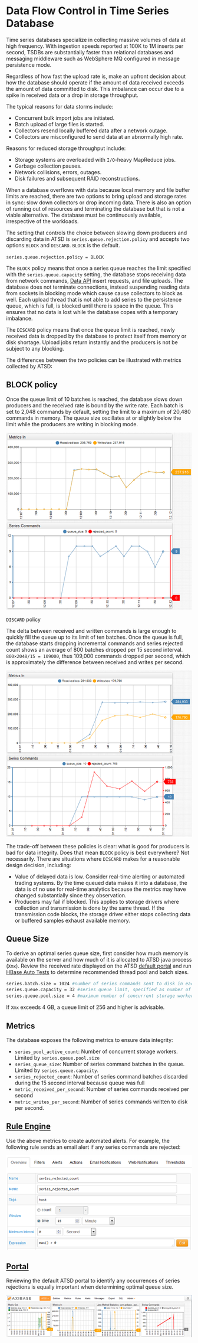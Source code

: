 # Data Flow Control in Time Series Database

Time series databases specialize in collecting massive volumes of data at high frequency. With ingestion speeds reported at 100K to 1M inserts per second, TSDBs are substantially faster than relational databases and messaging middleware such as WebSphere MQ configured in message persistence mode.

Regardless of how fast the upload rate is, make an upfront decision about how the database should operate if the amount of data received exceeds the amount of data committed to disk. This imbalance can occur due to a spike in received data or a drop in storage throughput.

The typical reasons for data storms include:

* Concurrent bulk import jobs are initiated.
* Batch upload of large files is started.
* Collectors resend locally buffered data after a network outage.
* Collectors are misconfigured to send data at an abnormally high rate.

Reasons for reduced storage throughput include:

* Storage systems are overloaded with `I/O`-heavy MapReduce jobs.
* Garbage collection pauses.
* Network collisions, errors, outages.
* Disk failures and subsequent RAID reconstructions.

When a database overflows with data because local memory and file buffer limits are reached, there are two options to bring upload and storage rates in sync: slow down collectors or drop incoming data. There is also an option of running out of resources and terminating the database but that is not a viable alternative. The database must be continuously available, irrespective of the workloads.

The setting that controls the choice between slowing down producers and discarding data in ATSD is `series.queue.rejection.policy` and accepts two options:`BLOCK` and `DISCARD`. `BLOCK` is the default.

`series.queue.rejection.policy = BLOCK`

The `BLOCK` policy means that once a series queue reaches the limit specified with the `series.queue.capacity` setting, the database stops receiving data from network commands, [Data API](https://axibase.com/docs/atsd/api/data/) insert requests, and file uploads. The database does not terminate connections, instead suspending reading data from sockets in blocking mode which cause cause collectors to block as well. Each upload thread that is not able to add series to the persistence queue, which is full, is blocked until there is space in the queue. This ensures that no data is lost while the database copes with a temporary imbalance.

The `DISCARD` policy means that once the queue limit is reached, newly received data is dropped by the database to protect itself from memory or disk shortage. Upload jobs return instantly and the producers is not be subject to any blocking.

The differences between the two policies can be illustrated with metrics collected by ATSD:

## BLOCK policy

Once the queue limit of 10 batches is reached, the database slows down producers and the received rate is bound by the write rate. Each batch is set to 2,048 commands by default, setting the limit to a maximum of 20,480 commands in memory. The queue size oscillates at or slightly below the limit while the producers are writing in blocking mode.

![](./images/block.png)

`DISCARD` policy

The delta between received and written commands is large enough to quickly fill the queue up to its limit of ten batches. Once the queue is full, the database starts dropping incremental commands and series rejected count shows an average of 800 batches dropped per 15 second interval. `800×2048/15 = 109000`, thus 109,000 commands dropped per second, which is approximately the difference between received and writes per second.

![](./images/discard_mode.png)

The trade-off between these policies is clear: what is good for producers is bad for data integrity. Does that mean `BLOCK` policy is best everywhere? Not necessarily. There are situations where `DISCARD` makes for a reasonable design decision, including:

* Value of delayed data is low. Consider real-time alerting or automated trading systems. By the time queued data makes it into a database, the data is of no use for real-time analytics because the metrics may have changed substantially since they observation.
* Producers may fail if blocked. This applies to storage drivers where collection and transmission is done by the same thread. If the transmission code blocks, the storage driver either stops collecting data or buffered samples exhaust available memory.

## Queue Size

To derive an optimal series queue size, first consider how much memory is available on the server and how much of it is allocated to ATSD java process (`Xmx`). Review the received rate displayed on the ATSD [default portal](https://axibase.com/docs/atsd/portals/#built-in-portals) and run [HBase Auto Tests](http://hbase.apache.org/0.94/book/hbase.tests.html) to determine recommended thread pool and batch sizes.

```sh
series.batch.size = 1024 #number of series commands sent to disk in each transaction
series.queue.capacity = 32 #series queue limit, specified as number of batches
series.queue.pool.size = 4 #maximum number of concurrent storage workers
```

If `Xmx` exceeds 4 GB, a queue limit of 256 and higher is advisable.

## Metrics

The database exposes the following metrics to ensure data integrity:

* `series_pool_active_count`: Number of concurrent storage workers. Limited by `series.queue.pool.size`
* `series_queue_size`: Number of series command batches in the queue. Limited by `series.queue.capacity`.
* `series_rejected_count`: Number of series command batches discarded during the 15 second interval because queue was full
* `metric_received_per_second`: Number of series commands received per second
* `metric_writes_per_second`: Number of series commands written to disk per second.

## [Rule Engine](https://axibase.com/docs/atsd/rule-engine/)

Use the above metrics to create automated alerts. For example, the following rule sends an email alert if any series commands are rejected:

![](./images/rule1.png)

## [Portal](https://axibase.com/docs/atsd/portals/)

Reviewing the default ATSD portal to identify any occurrences of series rejections is equally important when determining optimal queue size.

![](./images/monitor.png)